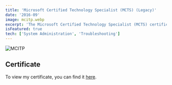 ```yaml
---
title: 'Microsoft Certified Technology Specialist (MCTS) (Legacy)'
date: '2016-09'
image: mcitp.webp
excerpt: 'The Microsoft Certified Technology Specialist (MCTS) certification is designed for IT professionals who possess the knowledge and skills required to effectively work with Microsoft technologies. MCTS certifications cover a wide range of Microsoft products and technologies, enabling IT professionals to specialize in areas such as Windows Server, SQL Server, SharePoint, and more.'
isFeatured: true
tech: ['System Administration', 'Troubleshooting']
---
```


![MCITP](/images/posts/mcitp.webp)

## Certificate

To view my certificate, you can find it [here](https://docs.microsoft.com/en-us/users/davelevine/transcript/vm952hnw3p9626k).
